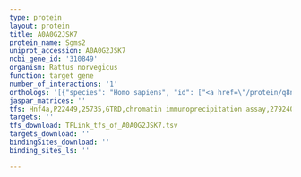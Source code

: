 ```yaml
---
type: protein
layout: protein
title: A0A0G2JSK7
protein_name: Sgms2
uniprot_accession: A0A0G2JSK7
ncbi_gene_id: '310849'
organism: Rattus norvegicus
function: target gene
number_of_interactions: '1'
orthologs: '[{"species": "Homo sapiens", "id": ["<a href=\"/protein/q8nhu3\">Q8NHU3</a>"]}, {"species": "Danio rerio", "id": ["<a href=\"/protein/b8a5q0\">B8A5Q0</a>"]}, {"species": "Mus musculus", "id": ["<a href=\"/protein/q9d4b1\">Q9D4B1</a>"]}, {"species": "Caenorhabditis elegans", "id": ["<a href=\"/protein/q9u3d4\">Q9U3D4</a>"]}]'
jaspar_matrices: ''
tfs: Hnf4a,P22449,25735,GTRD,chromatin immunoprecipitation assay,27924024%5Buid%5D,No
targets: ''
tfs_download: TFLink_tfs_of_A0A0G2JSK7.tsv
targets_download: ''
bindingSites_download: ''
binding_sites_ls: ''

---
```


